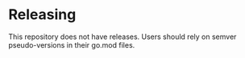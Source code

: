 # Releasing

This repository does not have releases. Users should rely on semver
pseudo-versions in their go.mod files.
